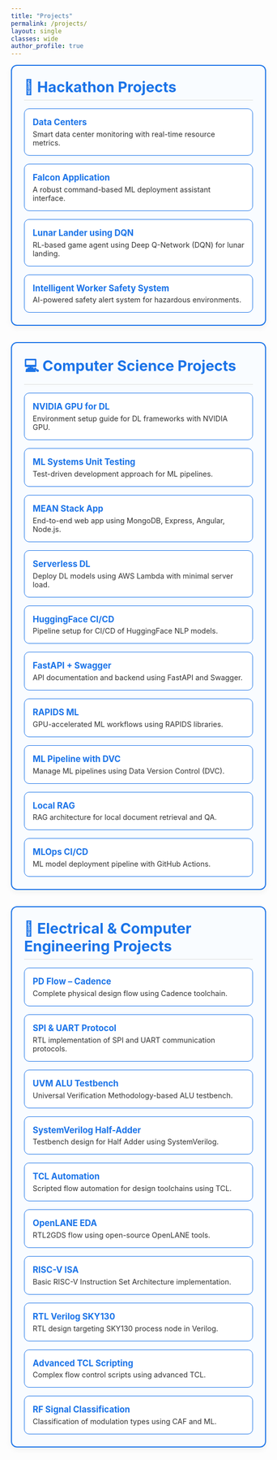 ```yaml
---
title: "Projects"
permalink: /projects/
layout: single
classes: wide
author_profile: true
---
```


<style>
.project-section {
  border: 2px solid #1a73e8;
  border-radius: 12px;
  padding: 1.5rem;
  margin-bottom: 2rem;
  background: #f9fcff;
  box-shadow: 0 4px 12px rgba(0,0,0,0.05);
}

.project-section h2 {
  color: #1a73e8;
  margin-top: 0;
  margin-bottom: 1rem;
  font-size: 1.8rem;
  border-bottom: 1px solid #ddd;
  padding-bottom: 0.5rem;
}

.project-grid {
  display: grid;
  grid-template-columns: repeat(auto-fit, minmax(280px, 1fr));
  gap: 1rem;
}

.project-box {
  border: 1.5px solid #1a73e8;
  border-radius: 10px;
  padding: 1rem;
  background-color: #ffffff;
  text-align: left;
  transition: 0.3s;
}

.project-box:hover {
  background-color: #e8f2ff;
  transform: scale(1.02);
}

.project-box a {
  color: #1a73e8;
  font-weight: bold;
  font-size: 1.05rem;
  text-decoration: none;
}

.project-desc {
  font-size: 0.9rem;
  margin-top: 0.3rem;
  color: #333;
}
</style>

<div class="project-section">
  <h2>🚀 Hackathon Projects</h2>
  <div class="project-grid">
    <div class="project-box">
      <a href="https://github.com/srsapireddy/Data_Centers" target="_blank">Data Centers</a>
      <div class="project-desc">Smart data center monitoring with real-time resource metrics.</div>
    </div>
    <div class="project-box">
      <a href="https://github.com/srsapireddy/Falcon-Application" target="_blank">Falcon Application</a>
      <div class="project-desc">A robust command-based ML deployment assistant interface.</div>
    </div>
    <div class="project-box">
      <a href="https://github.com/srsapireddy/lunar_lander_using_DQN" target="_blank">Lunar Lander using DQN</a>
      <div class="project-desc">RL-based game agent using Deep Q-Network (DQN) for lunar landing.</div>
    </div>
    <div class="project-box">
      <a href="https://github.com/srsapireddy/Intelligent-Worker-Safety-System-with-Real-Time-Alerts-and-Machine-Control" target="_blank">Intelligent Worker Safety System</a>
      <div class="project-desc">AI-powered safety alert system for hazardous environments.</div>
    </div>
  </div>
</div>

<div class="project-section">
  <h2>💻 Computer Science Projects</h2>
  <div class="project-grid">
    <div class="project-box">
      <a href="https://github.com/srsapireddy/Setup-NVIDIA-GPU-for-Deep-Learning" target="_blank">NVIDIA GPU for DL</a>
      <div class="project-desc">Environment setup guide for DL frameworks with NVIDIA GPU.</div>
    </div>
    <div class="project-box">
      <a href="https://github.com/srsapireddy/Testing-Machine-Learning-Systems-Unit-Tests" target="_blank">ML Systems Unit Testing</a>
      <div class="project-desc">Test-driven development approach for ML pipelines.</div>
    </div>
    <div class="project-box">
      <a href="https://github.com/srsapireddy/MEAN-Stack-Application" target="_blank">MEAN Stack App</a>
      <div class="project-desc">End-to-end web app using MongoDB, Express, Angular, Node.js.</div>
    </div>
    <div class="project-box">
      <a href="https://github.com/srsapireddy/Serverless_Deep_Learning_Code" target="_blank">Serverless DL</a>
      <div class="project-desc">Deploy DL models using AWS Lambda with minimal server load.</div>
    </div>
    <div class="project-box">
      <a href="https://github.com/srsapireddy/hugging-face-demo-CI-with-continuous-deployment" target="_blank">HuggingFace CI/CD</a>
      <div class="project-desc">Pipeline setup for CI/CD of HuggingFace NLP models.</div>
    </div>
    <div class="project-box">
      <a href="https://github.com/srsapireddy/fastapi-swagger-ui" target="_blank">FastAPI + Swagger</a>
      <div class="project-desc">API documentation and backend using FastAPI and Swagger.</div>
    </div>
    <div class="project-box">
      <a href="https://github.com/srsapireddy/RAPIDS_Machine_Learning" target="_blank">RAPIDS ML</a>
      <div class="project-desc">GPU-accelerated ML workflows using RAPIDS libraries.</div>
    </div>
    <div class="project-box">
      <a href="https://github.com/srsapireddy/End-to-End-Machine-Learning-Pipeline-Creation-Using-DVC" target="_blank">ML Pipeline with DVC</a>
      <div class="project-desc">Manage ML pipelines using Data Version Control (DVC).</div>
    </div>
    <div class="project-box">
      <a href="https://github.com/srsapireddy/Local-Retrieval-augmented-generation-RAG" target="_blank">Local RAG</a>
      <div class="project-desc">RAG architecture for local document retrieval and QA.</div>
    </div>
    <div class="project-box">
      <a href="https://github.com/srsapireddy/MLOps-CI-CD-Pipeline" target="_blank">MLOps CI/CD</a>
      <div class="project-desc">ML model deployment pipeline with GitHub Actions.</div>
    </div>
  </div>
</div>

<div class="project-section">
  <h2>🔧 Electrical & Computer Engineering Projects</h2>
  <div class="project-grid">
    <div class="project-box">
      <a href="https://github.com/srsapireddy/Physical_Design_Flow_Cadence_Tools" target="_blank">PD Flow – Cadence</a>
      <div class="project-desc">Complete physical design flow using Cadence toolchain.</div>
    </div>
    <div class="project-box">
      <a href="https://github.com/srsapireddy/SPI-and-UART-Protocol" target="_blank">SPI & UART Protocol</a>
      <div class="project-desc">RTL implementation of SPI and UART communication protocols.</div>
    </div>
    <div class="project-box">
      <a href="https://github.com/srsapireddy/UVM-Test-Bench-Environment-ALU" target="_blank">UVM ALU Testbench</a>
      <div class="project-desc">Universal Verification Methodology-based ALU testbench.</div>
    </div>
    <div class="project-box">
      <a href="https://github.com/srsapireddy/Systemverilog-Test-Bench-Environment-Half-Adder" target="_blank">SystemVerilog Half-Adder</a>
      <div class="project-desc">Testbench design for Half Adder using SystemVerilog.</div>
    </div>
    <div class="project-box">
      <a href="https://github.com/srsapireddy/TCL-Automation" target="_blank">TCL Automation</a>
      <div class="project-desc">Scripted flow automation for design toolchains using TCL.</div>
    </div>
    <div class="project-box">
      <a href="https://github.com/srsapireddy/OpenLANE_EDA" target="_blank">OpenLANE EDA</a>
      <div class="project-desc">RTL2GDS flow using open-source OpenLANE tools.</div>
    </div>
    <div class="project-box">
      <a href="https://github.com/srsapireddy/RISC-V_ISA" target="_blank">RISC-V ISA</a>
      <div class="project-desc">Basic RISC-V Instruction Set Architecture implementation.</div>
    </div>
    <div class="project-box">
      <a href="https://github.com/srsapireddy/RTL-Design-in-Verilog-using-SKY130-Technology" target="_blank">RTL Verilog SKY130</a>
      <div class="project-desc">RTL design targeting SKY130 process node in Verilog.</div>
    </div>
    <div class="project-box">
      <a href="https://github.com/srsapireddy/Advanced-TCL-Scripting" target="_blank">Advanced TCL Scripting</a>
      <div class="project-desc">Complex flow control scripts using advanced TCL.</div>
    </div>
    <div class="project-box">
      <a href="https://github.com/srsapireddy/RF_SIGNAL_CLASSIFCATION" target="_blank">RF Signal Classification</a>
      <div class="project-desc">Classification of modulation types using CAF and ML.</div>
    </div>
  </div>
</div>
